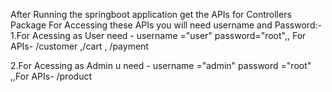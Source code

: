 After Running the springboot application get the APIs for Controllers Package 
For Accessing these APIs you will need username and Password:-
1.For Acessing as User need -
username ="user"
password="root",, For APIs- /customer ,/cart , /payment

2.For Acessing as Admin u need -
username ="admin"
password ="root" ,,For APIs- /product
